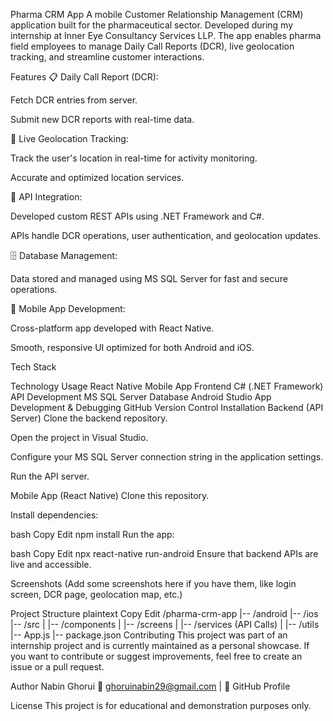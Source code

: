 Pharma CRM App
A mobile Customer Relationship Management (CRM) application built for the pharmaceutical sector. Developed during my internship at Inner Eye Consultancy Services LLP.
The app enables pharma field employees to manage Daily Call Reports (DCR), live geolocation tracking, and streamline customer interactions.

Features
📋 Daily Call Report (DCR):

Fetch DCR entries from server.

Submit new DCR reports with real-time data.

📍 Live Geolocation Tracking:

Track the user's location in real-time for activity monitoring.

Accurate and optimized location services.

🔗 API Integration:

Developed custom REST APIs using .NET Framework and C#.

APIs handle DCR operations, user authentication, and geolocation updates.

🗄️ Database Management:

Data stored and managed using MS SQL Server for fast and secure operations.

📱 Mobile App Development:

Cross-platform app developed with React Native.

Smooth, responsive UI optimized for both Android and iOS.

Tech Stack

Technology	Usage
React Native	Mobile App Frontend
C# (.NET Framework)	API Development
MS SQL Server	Database
Android Studio	App Development & Debugging
GitHub	Version Control
Installation
Backend (API Server)
Clone the backend repository.

Open the project in Visual Studio.

Configure your MS SQL Server connection string in the application settings.

Run the API server.

Mobile App (React Native)
Clone this repository.

Install dependencies:

bash
Copy
Edit
npm install
Run the app:

bash
Copy
Edit
npx react-native run-android
Ensure that backend APIs are live and accessible.

Screenshots
(Add some screenshots here if you have them, like login screen, DCR page, geolocation map, etc.)

Project Structure
plaintext
Copy
Edit
/pharma-crm-app
|-- /android
|-- /ios
|-- /src
|    |-- /components
|    |-- /screens
|    |-- /services (API Calls)
|    |-- /utils
|-- App.js
|-- package.json
Contributing
This project was part of an internship project and is currently maintained as a personal showcase.
If you want to contribute or suggest improvements, feel free to create an issue or a pull request.

Author
Nabin Ghorui
📧 ghoruinabin29@gmail.com | 🔗 GitHub Profile

License
This project is for educational and demonstration purposes only.
